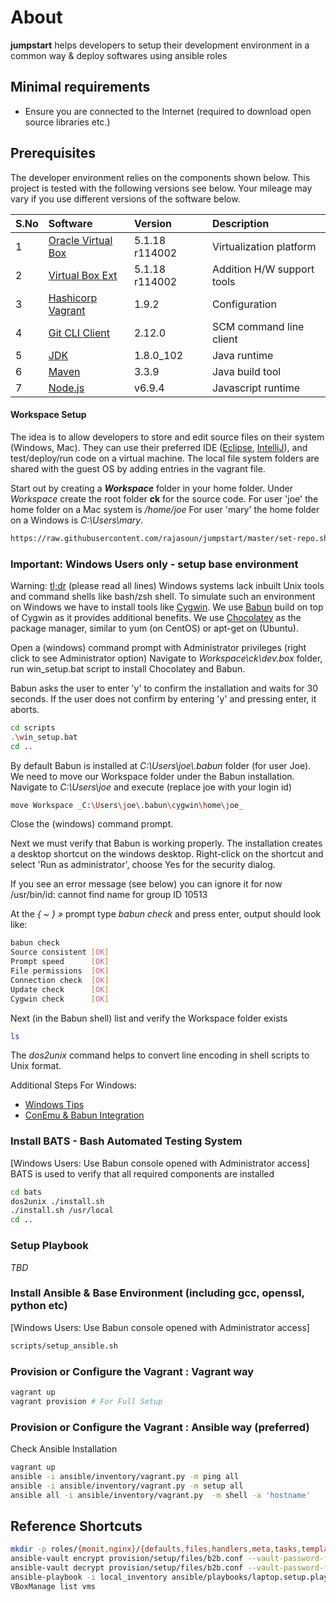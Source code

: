 # About
 **jumpstart** helps developers to setup their development environment in a
 common way  & deploy softwares using ansible roles

## Minimal requirements
* Ensure you are connected to the Internet (required to download open source libraries etc.)

## Prerequisites
The developer environment relies on the components shown below.
This project is tested with the following versions see below.
Your mileage may vary if you use different versions of the software below.

| S.No | Software             | Version          | Description                |
|:-----|:---------------------|:-----------------|:---------------------------|
| 1    | [Oracle Virtual Box] | 5.1.18 r114002   | Virtualization platform    |
| 2    | [Virtual Box Ext]    | 5.1.18 r114002   | Addition H/W support tools |
| 3    | [Hashicorp Vagrant]  | 1.9.2            | Configuration              |
| 4    | [Git CLI Client]     | 2.12.0           | SCM command line client    |
| 5    | [JDK]                | 1.8.0_102        | Java runtime               |
| 6    | [Maven]              | 3.3.9            | Java build tool            |
| 7    | [Node.js]            | v6.9.4           | Javascript runtime         |

#### Workspace Setup
The idea is to allow developers to store and edit source files on their system (Windows, Mac).
They can use their preferred IDE ([Eclipse], [IntelliJ]), and test/deploy/run code on a virtual machine.
The local file system folders are shared with the guest OS by adding entries in the vagrant file.

Start out by creating a **_Workspace_** folder in your home folder.
Under _Workspace_ create the root folder **ck** for the source code.
For user 'joe' the home folder on a Mac system is _/home/joe_
For user 'mary' the home folder on a Windows is _C:\Users\mary_.

```sh
https://raw.githubusercontent.com/rajasoun/jumpstart/master/set-repo.sh
```

### Important: Windows Users only - setup base environment
Warning: [tl;dr] (please read all lines)
Windows systems lack inbuilt Unix tools and command shells like bash/zsh shell.
To simulate such an environment on Windows we have to install tools like [Cygwin].
We use [Babun] build on top of Cygwin as it provides additional benefits.
We use [Chocolatey] as the package manager, similar to yum (on CentOS) or apt-get on (Ubuntu).

Open a (windows) command prompt with Administrator privileges (right click to see Administrator option)
Navigate to _Workspace\ck\dev.box_ folder, run win_setup.bat script to install Chocolatey and Babun.

Babun asks the user to enter 'y' to confirm the installation and waits for 30 seconds.
If the user does not confirm by entering 'y' and pressing enter, it aborts.
```sh
cd scripts
.\win_setup.bat
cd ..
```
By default Babun is installed at _C:\Users\joe\\.babun_ folder (for user Joe).
We need to move our Workspace folder under the Babun installation.
Navigate to _C:\Users\joe_ and execute (replace joe with your login id)
```sh
move Workspace _C:\Users\joe\.babun\cygwin\home\joe_
```
Close the (windows) command prompt.

Next we must verify that Babun is working properly.
The installation creates a desktop shortcut on the windows desktop.
Right-click on the shortcut and select 'Run as administrator', choose Yes for the security dialog.

If you see an error message (see below) you can ignore it for now
/usr/bin/id: cannot find name for group ID 10513

At the _{ ~ }  »_ prompt type _babun check_ and press  enter, output should look like:
```sh
babun check
Source consistent [OK]
Prompt speed      [OK]
File permissions  [OK]
Connection check  [OK]
Update check      [OK]
Cygwin check      [OK]
```

Next (in the Babun shell) list and verify the Workspace folder exists
```sh
ls
```
The _dos2unix_ command helps to convert line encoding in shell scripts to Unix format.

Additional Steps For Windows:
* [Windows Tips]
* [ConEmu & Babun Integration]

### Install BATS - Bash Automated Testing System
[Windows Users: Use Babun console opened with Administrator access]
BATS is used to verify that all required components are installed
```sh
cd bats
dos2unix ./install.sh
./install.sh /usr/local
cd ..
```

### Setup Playbook
_TBD_

### Install Ansible & Base Environment (including gcc, openssl, python etc)
[Windows Users: Use Babun console opened with Administrator access]
```sh
scripts/setup_ansible.sh
```

### Provision or Configure the Vagrant : Vagrant way
```sh
vagrant up
vagrant provision # For Full Setup
```

### Provision or Configure the Vagrant : Ansible way (preferred)
Check Ansible Installation
```sh
vagrant up
ansible -i ansible/inventory/vagrant.py -m ping all
ansible -i ansible/inventory/vagrant.py -m setup all
ansible all -i ansible/inventory/vagrant.py  -m shell -a 'hostname'
```


## Reference Shortcuts
```sh
mkdir -p roles/{monit,nginx}/{defaults,files,handlers,meta,tasks,templates,vars}
ansible-vault encrypt provision/setup/files/b2b.conf --vault-password-file ./.vault_pass
ansible-vault decrypt provision/setup/files/b2b.conf --vault-password-file ./.vault_pass
ansible-playbook -i local_inventory ansible/playbooks/laptop.setup.playbook.yml --check
VBoxManage list vms
```

[Ember.js]: http://emberjs.com/
[Oracle Virtual Box]: https://www.virtualbox.org/wiki/Downloads
[Virtual Box Ext]: https://www.virtualbox.org/wiki/Downloads
[Hashicorp Vagrant]: https://www.vagrantup.com/downloads.html
[JDK]: http://www.oracle.com/technetwork/java/javase/downloads/index-jsp-138363.html
[Maven]: https://maven.apache.org/download.cgi
[Git CLI Client]: https://git-scm.com/downloads
[NVM]: https://github.com/creationix/nvm
[Node.js]: https://nodejs.org/en/
[Eclipse]: https://www.eclipse.org
[IntelliJ]: https://www.jetbrains.com/idea
[tl;dr]: https://en.wiktionary.org/wiki/TLDR
[ansible]: http://docs.ansible.com/ansible/intro_installation.html#latest-releases-via-pip
[ConEmu & Babun Integration]: http://babun.github.io/faq.html#_how_do_i_integrate_babun_with_conemu_cmder
[Windows Tips]: https://github.com/rajasoun/dev.box/wiki/Test-Drive-Windows
[Cygwin]: https://www.cygwin.com/
[Babun]: http://babun.github.io/
[Chocolatey]: https://chocolatey.org/
